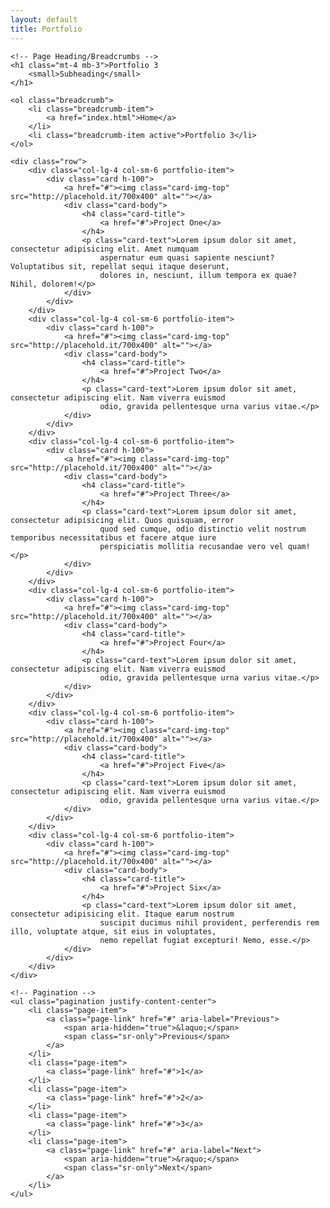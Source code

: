 ```yaml
---
layout: default
title: Portfolio
---
```

<div class="container">

    <!-- Page Heading/Breadcrumbs -->
    <h1 class="mt-4 mb-3">Portfolio 3
        <small>Subheading</small>
    </h1>

    <ol class="breadcrumb">
        <li class="breadcrumb-item">
            <a href="index.html">Home</a>
        </li>
        <li class="breadcrumb-item active">Portfolio 3</li>
    </ol>

    <div class="row">
        <div class="col-lg-4 col-sm-6 portfolio-item">
            <div class="card h-100">
                <a href="#"><img class="card-img-top" src="http://placehold.it/700x400" alt=""></a>
                <div class="card-body">
                    <h4 class="card-title">
                        <a href="#">Project One</a>
                    </h4>
                    <p class="card-text">Lorem ipsum dolor sit amet, consectetur adipisicing elit. Amet numquam
                        aspernatur eum quasi sapiente nesciunt? Voluptatibus sit, repellat sequi itaque deserunt,
                        dolores in, nesciunt, illum tempora ex quae? Nihil, dolorem!</p>
                </div>
            </div>
        </div>
        <div class="col-lg-4 col-sm-6 portfolio-item">
            <div class="card h-100">
                <a href="#"><img class="card-img-top" src="http://placehold.it/700x400" alt=""></a>
                <div class="card-body">
                    <h4 class="card-title">
                        <a href="#">Project Two</a>
                    </h4>
                    <p class="card-text">Lorem ipsum dolor sit amet, consectetur adipiscing elit. Nam viverra euismod
                        odio, gravida pellentesque urna varius vitae.</p>
                </div>
            </div>
        </div>
        <div class="col-lg-4 col-sm-6 portfolio-item">
            <div class="card h-100">
                <a href="#"><img class="card-img-top" src="http://placehold.it/700x400" alt=""></a>
                <div class="card-body">
                    <h4 class="card-title">
                        <a href="#">Project Three</a>
                    </h4>
                    <p class="card-text">Lorem ipsum dolor sit amet, consectetur adipisicing elit. Quos quisquam, error
                        quod sed cumque, odio distinctio velit nostrum temporibus necessitatibus et facere atque iure
                        perspiciatis mollitia recusandae vero vel quam!</p>
                </div>
            </div>
        </div>
        <div class="col-lg-4 col-sm-6 portfolio-item">
            <div class="card h-100">
                <a href="#"><img class="card-img-top" src="http://placehold.it/700x400" alt=""></a>
                <div class="card-body">
                    <h4 class="card-title">
                        <a href="#">Project Four</a>
                    </h4>
                    <p class="card-text">Lorem ipsum dolor sit amet, consectetur adipiscing elit. Nam viverra euismod
                        odio, gravida pellentesque urna varius vitae.</p>
                </div>
            </div>
        </div>
        <div class="col-lg-4 col-sm-6 portfolio-item">
            <div class="card h-100">
                <a href="#"><img class="card-img-top" src="http://placehold.it/700x400" alt=""></a>
                <div class="card-body">
                    <h4 class="card-title">
                        <a href="#">Project Five</a>
                    </h4>
                    <p class="card-text">Lorem ipsum dolor sit amet, consectetur adipiscing elit. Nam viverra euismod
                        odio, gravida pellentesque urna varius vitae.</p>
                </div>
            </div>
        </div>
        <div class="col-lg-4 col-sm-6 portfolio-item">
            <div class="card h-100">
                <a href="#"><img class="card-img-top" src="http://placehold.it/700x400" alt=""></a>
                <div class="card-body">
                    <h4 class="card-title">
                        <a href="#">Project Six</a>
                    </h4>
                    <p class="card-text">Lorem ipsum dolor sit amet, consectetur adipisicing elit. Itaque earum nostrum
                        suscipit ducimus nihil provident, perferendis rem illo, voluptate atque, sit eius in voluptates,
                        nemo repellat fugiat excepturi! Nemo, esse.</p>
                </div>
            </div>
        </div>
    </div>

    <!-- Pagination -->
    <ul class="pagination justify-content-center">
        <li class="page-item">
            <a class="page-link" href="#" aria-label="Previous">
                <span aria-hidden="true">&laquo;</span>
                <span class="sr-only">Previous</span>
            </a>
        </li>
        <li class="page-item">
            <a class="page-link" href="#">1</a>
        </li>
        <li class="page-item">
            <a class="page-link" href="#">2</a>
        </li>
        <li class="page-item">
            <a class="page-link" href="#">3</a>
        </li>
        <li class="page-item">
            <a class="page-link" href="#" aria-label="Next">
                <span aria-hidden="true">&raquo;</span>
                <span class="sr-only">Next</span>
            </a>
        </li>
    </ul>

</div>